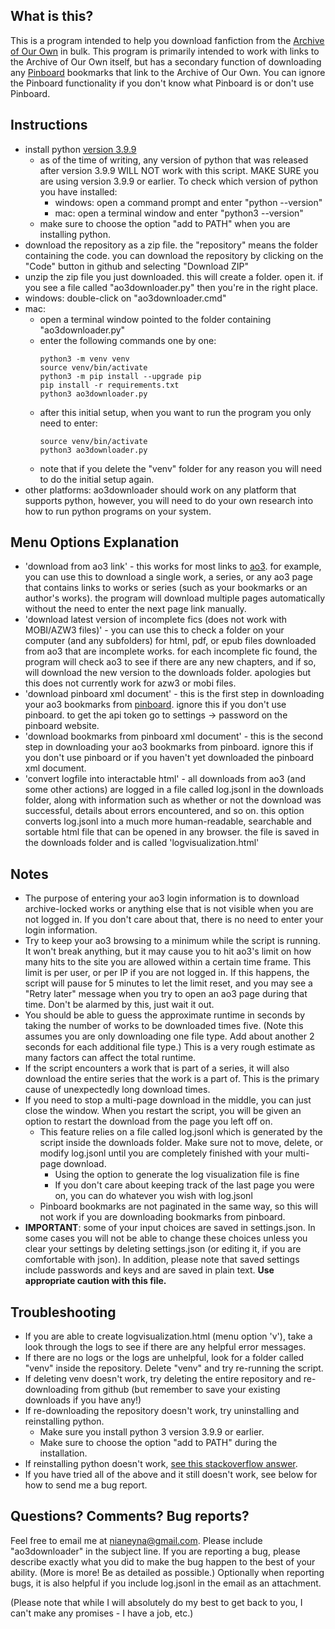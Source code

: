 ## What is this?
This is a program intended to help you download fanfiction from the [Archive of Our Own](https://archiveofourown.org/) in bulk. This program is primarily intended to work with links to the Archive of Our Own itself, but has a secondary function of downloading any [Pinboard](https://pinboard.in/) bookmarks that link to the Archive of Our Own. You can ignore the Pinboard functionality if you don't know what Pinboard is or don't use Pinboard.

## Instructions

- install python [version 3.9.9](https://www.python.org/downloads/release/python-399/)
    - as of the time of writing, any version of python that was released after version 3.9.9 WILL NOT work with this script. MAKE SURE you are using version 3.9.9 or earlier. To check which version of python you have installed:
        - windows: open a command prompt and enter "python --version"
        - mac: open a terminal window and enter "python3 --version"
    - make sure to choose the option "add to PATH" when you are installing python.
- download the repository as a zip file. the "repository" means the folder containing the code. you can download the repository by clicking on the "Code" button in github and selecting "Download ZIP"
- unzip the zip file you just downloaded. this will create a folder. open it. if you see a file called "ao3downloader.py" then you're in the right place.
- windows: double-click on "ao3downloader.cmd"
- mac:
    - open a terminal window pointed to the folder containing "ao3downloader.py"
    - enter the following commands one by one:
        ```
        python3 -m venv venv
        source venv/bin/activate
        python3 -m pip install --upgrade pip
        pip install -r requirements.txt
        python3 ao3downloader.py
        ```
    - after this initial setup, when you want to run the program you only need to enter:
        ```
        source venv/bin/activate
        python3 ao3downloader.py
        ```
    - note that if you delete the "venv" folder for any reason you will need to do the initial setup again.
- other platforms: ao3downloader should work on any platform that supports python, however, you will need to do your own research into how to run python programs on your system.

## Menu Options Explanation

- 'download from ao3 link' - this works for most links to [ao3](https://archiveofourown.org/). for example, you can use this to download a single work, a series, or any ao3 page that contains links to works or series (such as your bookmarks or an author's works). the program will download multiple pages automatically without the need to enter the next page link manually.
- 'download latest version of incomplete fics (does not work with MOBI/AZW3 files)' - you can use this to check a folder on your computer (and any subfolders) for html, pdf, or epub files downloaded from ao3 that are incomplete works. for each incomplete fic found, the program will check ao3 to see if there are any new chapters, and if so, will download the new version to the downloads folder. apologies but this does not currently work for azw3 or mobi files.
- 'download pinboard xml document' - this is the first step in downloading your ao3 bookmarks from [pinboard](https://pinboard.in/). ignore this if you don't use pinboard. to get the api token go to settings -> password on the pinboard website.
- 'download bookmarks from pinboard xml document' - this is the second step in downloading your ao3 bookmarks from pinboard. ignore this if you don't use pinboard or if you haven't yet downloaded the pinboard xml document.
- 'convert logfile into interactable html' - all downloads from ao3 (and some other actions) are logged in a file called log.jsonl in the downloads folder, along with information such as whether or not the download was successful, details about errors encountered, and so on. this option converts log.jsonl into a much more human-readable, searchable and sortable html file that can be opened in any browser. the file is saved in the downloads folder and is called 'logvisualization.html'

## Notes

- The purpose of entering your ao3 login information is to download archive-locked works or anything else that is not visible when you are not logged in. If you don't care about that, there is no need to enter your login information.
- Try to keep your ao3 browsing to a minimum while the script is running. It won't break anything, but it may cause you to hit ao3's limit on how many hits to the site you are allowed within a certain time frame. This limit is per user, or per IP if you are not logged in. If this happens, the script will pause for 5 minutes to let the limit reset, and you may see a "Retry later" message when you try to open an ao3 page during that time. Don't be alarmed by this, just wait it out.
- You should be able to guess the approximate runtime in seconds by taking the number of works to be downloaded times five. (Note this assumes you are only downloading one file type. Add about another 2 seconds for each additional file type.) This is a very rough estimate as many factors can affect the total runtime.
- If the script encounters a work that is part of a series, it will also download the entire series that the work is a part of. This is the primary cause of unexpectedly long download times.
- If you need to stop a multi-page download in the middle, you can just close the window. When you restart the script, you will be given an option to restart the download from the page you left off on.
    - This feature relies on a file called log.jsonl which is generated by the script inside the downloads folder. Make sure not to move, delete, or modify log.jsonl until you are completely finished with your multi-page download.
        - Using the option to generate the log visualization file is fine
        - If you don't care about keeping track of the last page you were on, you can do whatever you wish with log.jsonl
    - Pinboard bookmarks are not paginated in the same way, so this will not work if you are downloading bookmarks from pinboard.
- **IMPORTANT**: some of your input choices are saved in settings.json. In some cases you will not be able to change these choices unless you clear your settings by deleting settings.json (or editing it, if you are comfortable with json). In addition, please note that saved settings include passwords and keys and are saved in plain text. **Use appropriate caution with this file.**

## Troubleshooting
- If you are able to create logvisualization.html (menu option 'v'), take a look through the logs to see if there are any helpful error messages.
- If there are no logs or the logs are unhelpful, look for a folder called "venv" inside the repository. Delete "venv" and try re-running the script.
- If deleting venv doesn't work, try deleting the entire repository and re-downloading from github (but remember to save your existing downloads if you have any!)
- If re-downloading the repository doesn't work, try uninstalling and reinstalling python. 
    - Make sure you install python 3 version 3.9.9 or earlier.
    - Make sure to choose the option "add to PATH" during the installation.
- If reinstalling python doesn't work, [see this stackoverflow answer](https://stackoverflow.com/a/58773979).
- If you have tried all of the above and it still doesn't work, see below for how to send me a bug report.

## Questions? Comments? Bug reports?
Feel free to email me at nianeyna@gmail.com. Please include "ao3downloader" in the subject line. If you are reporting a bug, please describe exactly what you did to make the bug happen to the best of your ability. (More is more! Be as detailed as possible.) Optionally when reporting bugs, it is also helpful if you include log.jsonl in the email as an attachment. 

(Please note that while I will absolutely do my best to get back to you, I can't make any promises - I have a job, etc.)
